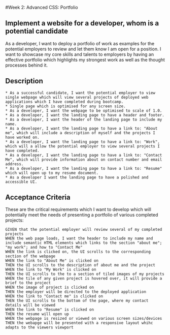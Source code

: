 #Week 2: Advanced CSS: Portfolio

## Implement a website for a developer, whom is a potential candidate

As a developer, I want to deploy a portfolio of work as examples for the potential employers to review and let them know I am open for a position. 
I want to showcase my core skills and talents to employers by having an effective portfolio which highlights my strongest work as well as the thought processes behind it.

## Description
    * As a successful candidate, I want the potential employer to view single webpage which will view several projects of deployed web applications which I have completed during bootcamp.
    * Single page which is optimised for any screen size.
    * As a developer, I want the webpage to be optimised to scale of 1.0.
    * As a developer, I want the landing page to have a header and footer.
    * As a developer, I want the header of the landing page to include my name.
    * As a developer, I want the landing page to have a link to: "About me", which will include a description of myself and the projects I have worked on.
    * As a developer, I want the landing page to have a link to: "Work", which will a allow the potential employer to view several projects I have completed.
    * As a developer, I want the landing page to have a link to: "Contact Me", which will provide information about on contact number and email address.
    * As a developer, I want the landing page to have a link to: "Resume" which will open up to my resume document.
    * As a developer I want the landing page to have a polished and accessible UI.

## Acceptance Criteria
These are the critical requirements which I want to develop which will potentially meet the needs of presenting a portfolio of various completed projects:
```
GIVEN that the potential employer will review several of my completed projects
WHEN the web page loads, I want the header to include my name and include semantic HTML elements which links to the section "about me"; "my work"; and how to "Contact Me"
WHEN the link is clicked on, the UI scrolls to the corresponding section of the webpage
WHEN the link to "About Me" is clicked on 
THEN the UI scrolls to the description of about me and the project
WHEN the link to "My Work" is clicked on 
THEN the UI scrolls to the to a section of tiled images of my projects
WHEN the tile of any given project is hovered over, it will provide a brief to the project
WHEN the image of project is clicked on
THEN the employer will be directed to the deployed application
WHEN the link to "Contact me" is clicked on 
THEN the UI scrolls to the bottom of the page, where my contact details will be viewed
WHEN the link to "Resume" is clicked on 
THEN the resume will open up
WHEN the webpage is resized or viewed on various screen sizes/devices
THEN the webapge will be presented with a responsive layout whihc adapts to the viewers viewport
```